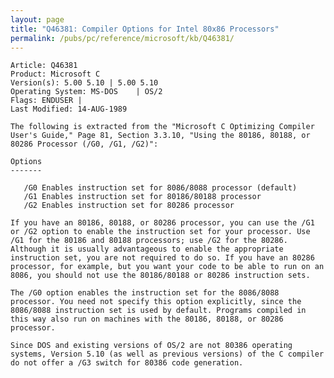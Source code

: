 ```yaml
---
layout: page
title: "Q46381: Compiler Options for Intel 80x86 Processors"
permalink: /pubs/pc/reference/microsoft/kb/Q46381/
---
```


	Article: Q46381
	Product: Microsoft C
	Version(s): 5.00 5.10 | 5.00 5.10
	Operating System: MS-DOS    | OS/2
	Flags: ENDUSER |
	Last Modified: 14-AUG-1989
	
	The following is extracted from the "Microsoft C Optimizing Compiler
	User's Guide," Page 81, Section 3.3.10, "Using the 80186, 80188, or
	80286 Processor (/G0, /G1, /G2)":
	
	Options
	-------
	
	   /G0 Enables instruction set for 8086/8088 processor (default)
	   /G1 Enables instruction set for 80186/80188 processor
	   /G2 Enables instruction set for 80286 processor
	
	If you have an 80186, 80188, or 80286 processor, you can use the /G1
	or /G2 option to enable the instruction set for your processor. Use
	/G1 for the 80186 and 80188 processors; use /G2 for the 80286.
	Although it is usually advantageous to enable the appropriate
	instruction set, you are not required to do so. If you have an 80286
	processor, for example, but you want your code to be able to run on an
	8086, you should not use the 80186/80188 or 80286 instruction sets.
	
	The /G0 option enables the instruction set for the 8086/8088
	processor. You need not specify this option explicitly, since the
	8086/8088 instruction set is used by default. Programs compiled in
	this way also run on machines with the 80186, 80188, or 80286
	processor.
	
	Since DOS and existing versions of OS/2 are not 80386 operating
	systems, Version 5.10 (as well as previous versions) of the C compiler
	do not offer a /G3 switch for 80386 code generation.
